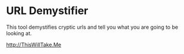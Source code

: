 # URL Demystifier

This tool demystifies cryptic urls and tell you what you are going to be looking at.

http://ThisWillTake.Me
